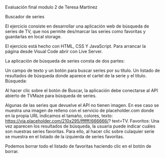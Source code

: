 Evaluación final modulo 2 de Teresa Martinez 

Buscador de series

El ejercicio consiste en desarrollar una aplicación web de búsqueda de series de TV, que nos permite des/marcar las series como favoritas y guardarlas en local storage.

El ejercicio está hecho con HTML, CSS Y JavaScript. Para arrancar la página desde Visual Code abrir con Live Server.

La aplicación de búsqueda de series consta de dos partes:

Un campo de texto y un botón para buscar series por su título.
Un listado de resultados de búsqueda donde aparece el cartel de la serie y el título.
Búsqueda:


Al hacer clic sobre el botón de Buscar, la aplicación debe conectarse al API abierto de TVMaze para búsqueda de series.

Algunas de las series que devuelve el API no tienen imagen. En ese caso se muestra una imagen de relleno con el servicio de placeholder.com donde en la propia URL indicamos el tamaño, colores, texto: https://via.placeholder.com/210x295/ffffff/666666/? text=TV.
Favoritos: Una vez aparecen los resultados de búsqueda, la usuaria puede indicar cuáles son nuestras series favoritas. Para ello, al hacer clic sobre culaquier serie se muestra en el listado de la izquierda de series favoritas.

Podemos borrar todo el listado de favoritas haciendo clic en el botón de borrar.

